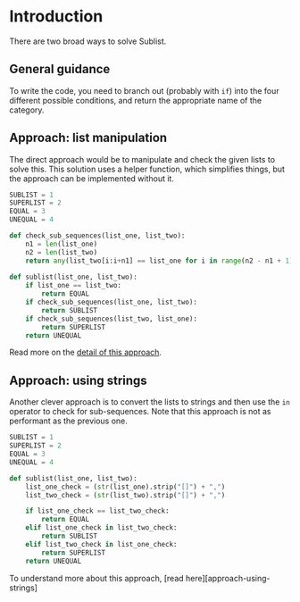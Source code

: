 # Introduction
There are two broad ways to solve Sublist. 

## General guidance
To write the code, you need to branch out (probably with `if`) into the four different possible conditions, and return the appropriate name of the category. 

## Approach: list manipulation
The direct approach would be to manipulate and check the given lists to solve this.
This solution uses a helper function, which simplifies things, but the approach can be implemented without it.

```python
SUBLIST = 1
SUPERLIST = 2
EQUAL = 3
UNEQUAL = 4

def check_sub_sequences(list_one, list_two):
    n1 = len(list_one)
    n2 = len(list_two)
    return any(list_two[i:i+n1] == list_one for i in range(n2 - n1 + 1))
    
def sublist(list_one, list_two):
    if list_one == list_two:
        return EQUAL
    if check_sub_sequences(list_one, list_two):
        return SUBLIST
    if check_sub_sequences(list_two, list_one):
        return SUPERLIST
    return UNEQUAL
```

Read more on the [detail of this approach][approach-list-manipulation].

## Approach: using strings
Another clever approach is to convert the lists to strings and then use the `in` operator to check for sub-sequences.
Note that this approach is not as performant as the previous one.
```python
SUBLIST = 1
SUPERLIST = 2
EQUAL = 3
UNEQUAL = 4

def sublist(list_one, list_two):
    list_one_check = (str(list_one).strip("[]") + ",")
    list_two_check = (str(list_two).strip("[]") + ",")

    if list_one_check == list_two_check:
        return EQUAL
    elif list_one_check in list_two_check:
        return SUBLIST
    elif list_two_check in list_one_check:
        return SUPERLIST
    return UNEQUAL
```
To understand more about this approach, [read here][approach-using-strings]

[approach-list-manipulation]: https://exercism.org/tracks/python/exercises/sublist/approaches/list-manipulation
[approach-list-manipulation]: https://exercism.org/tracks/python/exercises/sublist/approaches/using-strings